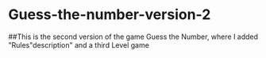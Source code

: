 # Guess-the-number-version-2
##This is the second version of the game Guess the Number, where I added "Rules"description" and a third Level game
